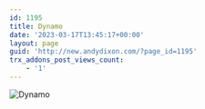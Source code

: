 ```yaml
---
id: 1195
title: Dynamo
date: '2023-03-17T13:45:17+00:00'
layout: page
guid: 'http://new.andydixon.com/?page_id=1195'
trx_addons_post_views_count:
    - '1'
---
```


![Dynamo](https://i0.wp.com/assets.g8x2.ldn.idrivee2-23.com/posters/Dynamo%2001.jpg?w=1200&ssl=1 "Dynamo")